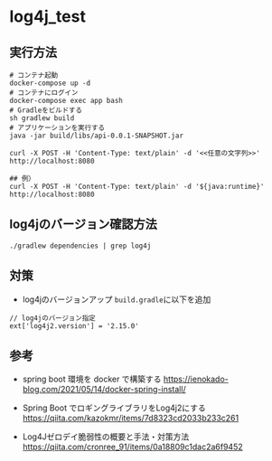 # log4j_test

## 実行方法

```
# コンテナ起動
docker-compose up -d
# コンテナにログイン
docker-compose exec app bash
# Gradleをビルドする
sh gradlew build
# アプリケーションを実行する
java -jar build/libs/api-0.0.1-SNAPSHOT.jar

curl -X POST -H 'Content-Type: text/plain' -d '<<任意の文字列>>' http://localhost:8080

## 例）
curl -X POST -H 'Content-Type: text/plain' -d '${java:runtime}' http://localhost:8080
```

## log4jのバージョン確認方法
```
./gradlew dependencies | grep log4j
```

## 対策
- log4jのバージョンアップ
`build.gradle`に以下を追加
```
// log4jのバージョン指定
ext['log4j2.version'] = '2.15.0'
```

## 参考
- spring boot 環境を docker で構築する
https://ienokado-blog.com/2021/05/14/docker-spring-install/

- Spring Boot でロギングライブラリをLog4j2にする
https://qiita.com/kazokmr/items/7d8323cd2033b233c261

- Log4Jゼロデイ脆弱性の概要と手法・対策方法
https://qiita.com/cronree_91/items/0a18809c1dac2a6f9452